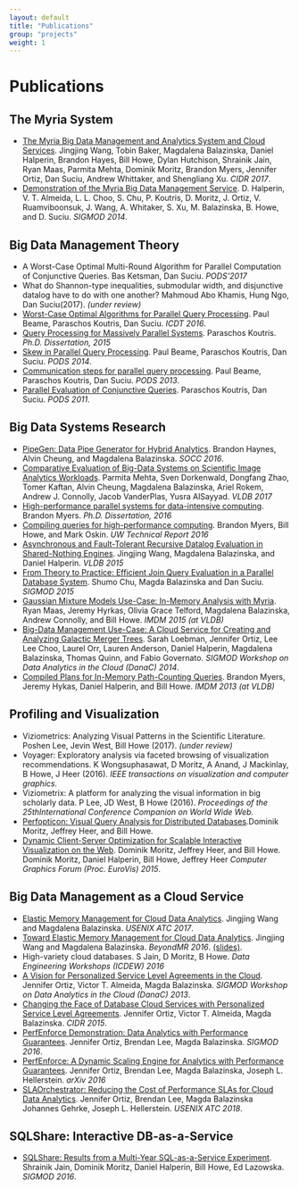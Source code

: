 ```yaml
---
layout: default
title: "Publications"
group: "projects"
weight: 1
---
```


# Publications

## The Myria System
* [The Myria Big Data Management and Analytics System and Cloud Services]({{site.baseurl}}/publications/myria-overview.pdf). Jingjing Wang, Tobin Baker, Magdalena Balazinska, Daniel Halperin, Brandon Hayes, Bill Howe, Dylan Hutchison, Shrainik Jain, Ryan Maas, Parmita Mehta, Dominik Moritz, Brandon Myers, Jennifer Ortiz, Dan Suciu, Andrew Whittaker, and Shengliang Xu. *CIDR 2017*.
* [Demonstration of the Myria Big Data Management Service]({{site.baseurl}}/publications/Halperin_Myria_demo_SIGMOD_2014.pdf). D. Halperin, V. T. Almeida, L. L. Choo, S. Chu, P. Koutris, D. Moritz, J. Ortiz, V. Ruamviboonsuk, J. Wang, A. Whitaker, S. Xu, M. Balazinska, B. Howe, and D. Suciu. *SIGMOD 2014*.

## Big Data Management Theory

* A Worst-Case Optimal Multi-Round Algorithm for Parallel Computation of Conjunctive Queries. Bas Ketsman, Dan Suciu.  *PODS'2017*
* What do Shannon-type inequalities, submodular width, and disjunctive datalog have to do with one another? Mahmoud Abo Khamis, Hung Ngo, Dan Suciu(2017). *(under review)*
* [Worst-Case Optimal Algorithms for Parallel Query Processing]({{site.baseurl}}/publications/worstcase-beame.pdf). Paul Beame, Paraschos Koutris, Dan Suciu. *ICDT 2016*.
* [Query Processing for Massively Parallel Systems]({{site.baseurl}}/publications/thesis-koutris.pdf). Paraschos Koutris. *Ph.D. Dissertation, 2015*
* [Skew in Parallel Query Processing]({{site.baseurl}}/publications/skew-beame.pdf). Paul Beame, Paraschos Koutris, Dan Suciu. *PODS 2014*.
* [Communication steps for parallel query processing]({{site.baseurl}}/publications/communication-beame.pdf). Paul Beame, Paraschos Koutris, Dan Suciu. *PODS 2013*.
* [Parallel Evaluation of Conjunctive Queries]({{site.baseurl}}/publications/parallel-koutris.pdf). Paraschos Koutris, Dan Suciu. *PODS 2011*.

## Big Data Systems Research
* [PipeGen: Data Pipe Generator for Hybrid Analytics](../publications/PipeGen-Haynes-socc16.pdf).  Brandon Haynes, Alvin Cheung, and Magdalena Balazinska. *SOCC 2016*.
* [Comparative Evaluation of Big-Data Systems on Scientific Image Analytics Workloads](../publications/p1290-mehta.pdf). Parmita Mehta, Sven Dorkenwald, Dongfang Zhao, Tomer Kaftan, Alvin Cheung, Magdalena Balazinska, Ariel Rokem, Andrew J. Connolly, Jacob VanderPlas, Yusra AlSayyad. *VLDB 2017*
* [High-performance parallel systems for data-intensive computing](https://digital.lib.washington.edu/researchworks/bitstream/handle/1773/37076/Myers_washington_0250E_16369.pdf?sequence=1&isAllowed=y). Brandon Myers. *Ph.D. Dissertation, 2016*
* [Compiling queries for high-performance computing](http://www.cs.washington.edu/tr/2016/02/UW-CSE-16-02-02.pdf). Brandon Myers, Bill Howe, and Mark Oskin. *UW Technical Report 2016*
* [Asynchronous and Fault-Tolerant Recursive Datalog Evaluation in Shared-Nothing Engines](https://homes.cs.washington.edu/~jwang/papers/p2317-wang.pdf). Jingjing Wang, Magdalena Balazinska, and Daniel Halperin. *VLDB 2015*
* [From Theory to Practice: Efficient Join Query Evaluation in a Parallel Database System](https://homes.cs.washington.edu/~chushumo/files/sigmod_15_join.pdf). Shumo Chu, Magda Balazinska and Dan Suciu. *SIGMOD 2015*
* [Gaussian Mixture Models Use-Case: In-Memory Analysis with Myria](http://homes.cs.washington.edu/~maas/papers/maas-myriagmm.pdf). Ryan Maas, Jeremy Hyrkas, Olivia Grace Telford, Magdalena Balazinska, Andrew Connolly, and Bill Howe. *IMDM 2015 (at VLDB)*
* [Big-Data Management Use-Case: A Cloud Service for Creating and Analyzing Galactic Merger Trees]({{site.baseurl}}/publications/MyMergerTree_DanaC_2014.pdf). Sarah Loebman, Jennifer Ortiz, Lee Lee Choo, Laurel Orr, Lauren Anderson, Daniel Halperin, Magdalena Balazinska, Thomas Quinn, and Fabio Governato. *SIGMOD Workshop on Data Analytics in the Cloud (DanaC) 2014*.
* [Compiled Plans for In-Memory Path-Counting Queries](http://sampa.cs.washington.edu/papers/myers-imdm13.pdf). Brandon Myers, Jeremy Hykas, Daniel Halperin, and Bill Howe. *IMDM 2013 (at VLDB)*

## Profiling and Visualization

* Viziometrics: Analyzing Visual Patterns in the Scientific Literature. Poshen Lee, Jevin West, Bill Howe (2017). *(under review)*
* Voyager: Exploratory analysis via faceted browsing of visualization recommendations. K Wongsuphasawat, D Moritz, A Anand, J Mackinlay, B Howe, J Heer (2016). *IEEE transactions on visualization and computer graphics.*
* Viziometrix: A platform for analyzing the visual information in big scholarly data. P Lee, JD West, B Howe (2016). *Proceedings of the 25thInternational Conference Companion on World Wide Web.*
* [Perfopticon: Visual Query Analysis for Distributed Databases](https://idl.cs.washington.edu/files/2015-Perfopticon-EuroVis.pdf).Dominik Moritz, Jeffrey Heer, and Bill Howe.
* [Dynamic Client-Server Optimization for Scalable Interactive Visualization on the Web](http://www.interactive-analysis.org/papers/2015/moritz.pdf). Dominik Moritz, Jeffrey Heer, and Bill Howe. Dominik Moritz, Daniel Halperin, Bill Howe, Jeffrey Heer *Computer Graphics Forum (Proc. EuroVis) 2015*.

## Big Data Management as a Cloud Service

* [Elastic Memory Management for Cloud Data Analytics](https://homes.cs.washington.edu/~jwang/publications/elasticmem-atc.pdf). Jingjing Wang and Magdalena Balazinska. *USENIX ATC 2017*. 
* [Toward Elastic Memory Management for Cloud Data Analytics](https://homes.cs.washington.edu/~jwang/publications/elastic-memory.pdf). Jingjing Wang and Magdalena Balazinska. *BeyondMR 2016*.  [(slides)](https://homes.cs.washington.edu/~jwang/publications/elastic-memory-beyondmr2016-slides.pdf). 
* High-variety cloud databases. S Jain, D Moritz, B Howe. *Data Engineering Workshops (ICDEW) 2016*
* [A Vision for Personalized Service Level Agreements in the Cloud]({{site.baseurl}}/publications/Ortiz_PSLA_2013.pdf). Jennifer Ortiz, Victor T. Almeida, Magda Balazinska. *SIGMOD Workshop on Data Analytics in the Cloud (DanaC) 2013*.
* [Changing the Face of Database Cloud Services with Personalized Service Level Agreements]({{site.baseurl}}/publications/Ortiz_PSLA_CIDR_2015.pdf). Jennifer Ortiz, Victor T. Almeida, Magda Balazinska. *CIDR 2015*.
* [PerfEnforce Demonstration: Data Analytics with Performance Guarantees]({{site.baseurl}}/publications/Ortiz-perfenforceDemo-sigmod16.pdf). Jennifer Ortiz, Brendan Lee, Magda Balazinska. *SIGMOD 2016*.
* [PerfEnforce: A Dynamic Scaling Engine for Analytics with Performance Guarantees](https://arxiv.org/abs/1605.09753). Jennifer Ortiz, Brendan Lee, Magda Balazinska, Joseph L. Hellerstein. *arXiv 2016*
* [SLAOrchestrator: Reducing the Cost of Performance SLAs for Cloud Data Analytics]({{site.baseurl}}/publications/Ortiz-SLAOrchestrator-2018.pdf). Jennifer Ortiz, Brendan Lee, Magda Balazinska Johannes Gehrke, Joseph L. Hellerstein. *USENIX ATC 2018*.

## SQLShare: Interactive DB-as-a-Service
* [SQLShare: Results from a Multi-Year SQL-as-a-Service Experiment](https://www.dropbox.com/s/835qvwhbclfuacw/paper.pdf?dl=0). Shrainik Jain, Dominik Moritz, Daniel Halperin, Bill Howe, Ed Lazowska. *SIGMOD 2016*.

